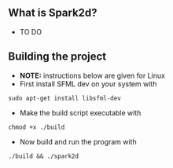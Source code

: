 ## What is Spark2d?
* TO DO

## Building the project
* **NOTE:** instructions below are given for Linux
* First install SFML dev on your system with
```
sudo apt-get install libsfml-dev
```

* Make the build script executable with
```
chmod +x ./build
```

* Now build and run the program with
```
./build && ./spark2d
```